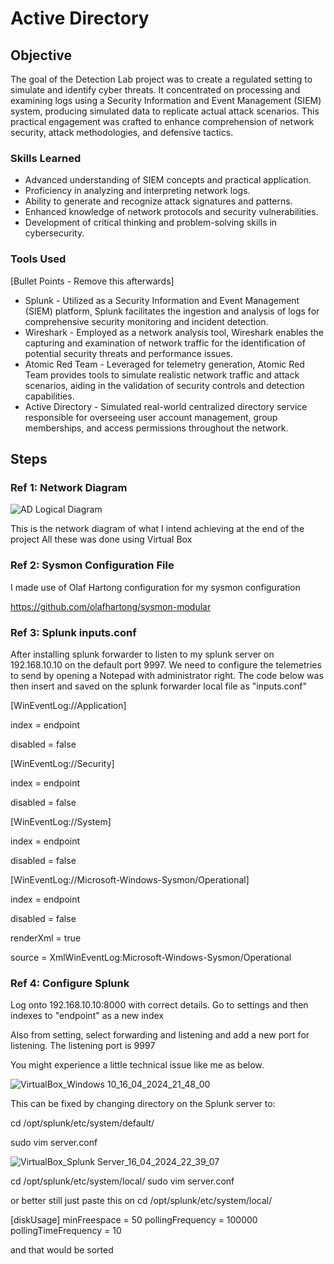 
# Active Directory 

## Objective

The goal of the Detection Lab project was to create a regulated setting to simulate and identify cyber threats. It concentrated on processing and examining logs using a Security Information and Event Management (SIEM) system, producing simulated data to replicate actual attack scenarios. This practical engagement was crafted to enhance comprehension of network security, attack methodologies, and defensive tactics.

### Skills Learned

- Advanced understanding of SIEM concepts and practical application.
- Proficiency in analyzing and interpreting network logs.
- Ability to generate and recognize attack signatures and patterns.
- Enhanced knowledge of network protocols and security vulnerabilities.
- Development of critical thinking and problem-solving skills in cybersecurity.

### Tools Used
[Bullet Points - Remove this afterwards]

- Splunk - Utilized as a Security Information and Event Management (SIEM) platform, Splunk facilitates the ingestion and analysis of logs for comprehensive security monitoring and incident detection.
- Wireshark - Employed as a network analysis tool, Wireshark enables the capturing and examination of network traffic for the identification of potential security threats and performance issues.
- Atomic Red Team - Leveraged for telemetry generation, Atomic Red Team provides tools to simulate realistic network traffic and attack scenarios, aiding in the validation of security controls and detection capabilities.
- Active Directory - Simulated real-world centralized directory service responsible for overseeing user account management, group memberships, and access permissions throughout the network.

## Steps

### Ref 1: Network Diagram

![AD Logical Diagram](https://github.com/teejayvona/Detection-Lab/assets/33003865/c2b1b5b5-a729-4eca-8970-3be2d6353009)

This is the network diagram of what I intend achieving at the end of the project
All these was done using Virtual Box

### Ref 2: Sysmon Configuration File

I made use of Olaf Hartong configuration for my sysmon configuration

https://github.com/olafhartong/sysmon-modular

### Ref 3: Splunk inputs.conf

After installing splunk forwarder to listen to my splunk server on 192.168.10.10 on the default port 9997. We need to configure the telemetries to send by opening a Notepad with administrator right. The code below was then insert and saved on the splunk forwarder local file as "inputs.conf"

[WinEventLog://Application]

index = endpoint

disabled = false

[WinEventLog://Security]

index = endpoint

disabled = false

[WinEventLog://System]

index = endpoint

disabled = false

[WinEventLog://Microsoft-Windows-Sysmon/Operational]

index = endpoint

disabled = false

renderXml = true

source = XmlWinEventLog:Microsoft-Windows-Sysmon/Operational

### Ref 4: Configure Splunk

Log onto 192.168.10.10:8000 with correct details. Go to settings and then indexes to "endpoint" as a new index

Also from setting, select forwarding and listening and add a new port for listening. The listening port is 9997

You might experience a little technical issue like me as below.

![VirtualBox_Windows 10_16_04_2024_21_48_00](https://github.com/teejayvona/Detection-Lab/assets/33003865/48ff714c-7bc9-4139-bccf-9b11e45ef170)

This can be fixed by changing directory on the Splunk server to:

cd /opt/splunk/etc/system/default/

sudo vim server.conf

![VirtualBox_Splunk Server_16_04_2024_22_39_07](https://github.com/teejayvona/Detection-Lab/assets/33003865/7c76c8dc-560f-43ff-a70b-3c7f98c09ebd)

cd /opt/splunk/etc/system/local/
sudo vim server.conf

or better still just paste this on cd /opt/splunk/etc/system/local/

[diskUsage]
minFreespace = 50
pollingFrequency = 100000
pollingTimeFrequency = 10

and that would be sorted
